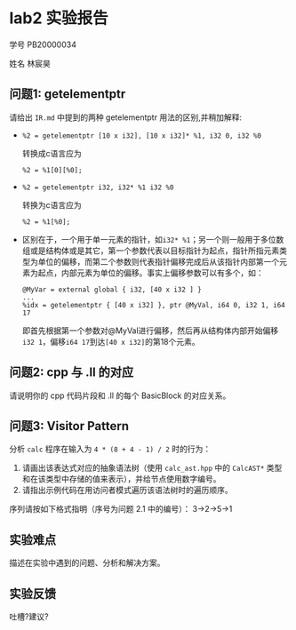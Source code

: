 # lab2 实验报告

学号 PB20000034

姓名 林宸昊

## 问题1: getelementptr

请给出 `IR.md` 中提到的两种 getelementptr 用法的区别,并稍加解释:

- `%2 = getelementptr [10 x i32], [10 x i32]* %1, i32 0, i32 %0`

  转换成c语言应为

  `%2 = %1[0][%0];`

- `%2 = getelementptr i32, i32* %1 i32 %0`

  转换为c语言应为

  `%2 = %1[%0];`

- 区别在于，一个用于单一元素的指针，如`i32* %1`；另一个则一般用于多位数组或是结构体或是其它，第一个参数代表以目标指针为起点，指针所指元素类型为单位的偏移，而第二个参数则代表指针偏移完成后从该指针内部第一个元素为起点，内部元素为单位的偏移。事实上偏移参数可以有多个，如：

  ```assembly
  @MyVar = external global { i32, [40 x i32 ] }
  ...
  %idx = getelementptr { [40 x i32] }, ptr @MyVal, i64 0, i32 1, i64 17
  ```

  即首先根据第一个参数对@MyVal进行偏移，然后再从结构体内部开始偏移`i32 1`，偏移`i64 17`到达`[40 x i32]`的第18个元素。

## 问题2: cpp 与 .ll 的对应

请说明你的 cpp 代码片段和 .ll 的每个 BasicBlock 的对应关系。

## 问题3: Visitor Pattern

分析 `calc` 程序在输入为 `4 * (8 + 4 - 1) / 2` 时的行为：

1. 请画出该表达式对应的抽象语法树（使用 `calc_ast.hpp` 中的 `CalcAST*` 类型和在该类型中存储的值来表示），并给节点使用数字编号。
2. 请指出示例代码在用访问者模式遍历该语法树时的遍历顺序。

序列请按如下格式指明（序号为问题 2.1 中的编号）：
 3->2->5->1

## 实验难点

描述在实验中遇到的问题、分析和解决方案。

## 实验反馈

吐槽?建议?